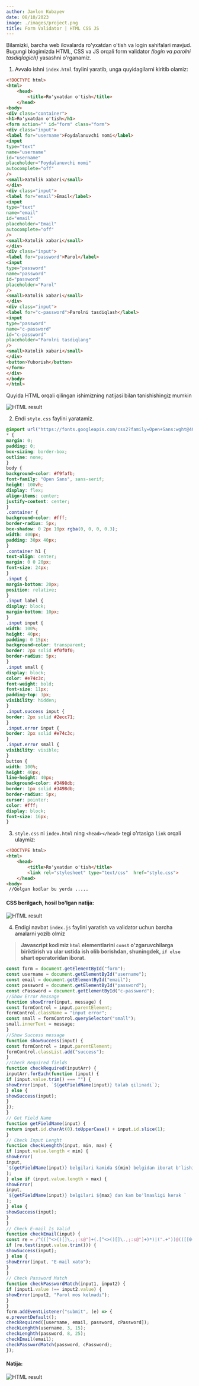 ```yaml
---
author: Javlon Kubayev
date: 08/10/2023
image: ./images/project.png
title: Form Validator | HTML CSS JS
---
```


Bilamizki, barcha web ilovalarda ro'yxatdan o'tish va login sahifalari mavjud. Bugungi blogimizda HTML, CSS va JS orqali form validator *(login va parolni tasdiqlagich)* yasashni o'rganamiz.

1. Avvalo ishni `index.html` faylini yaratib, unga quyidagilarni kiritib olamiz:

```html
<!DOCTYPE html>
<html>
    <head>
        <title>Ro'yxatdan o'tish</title>
    </head>
<body>
<div class="container">
<h1>Ro'yxatdan o'tish</h1>
<form action="" id="form" class="form">
<div class="input">
<label for="username">Foydalanuvchi nomi</label>
<input
type="text"
name="username"
id="username"
placeholder="Foydalanuvchi nomi"
autocomplete="off"
/>
<small>Xatolik xabari</small>
</div>
<div class="input">
<label for="email">Email</label>
<input
type="text"
name="email"
id="email"
placeholder="Email"
autocomplete="off"
/>
<small>Xatolik xabari</small>
</div>
<div class="input">
<label for="password">Parol</label>
<input
type="password"
name="password"
id="password"
placeholder="Parol"
/>
<small>Xatolik xabari</small>
</div>
<div class="input">
<label for="c-password">Parolni tasdiqlash</label>
<input
type="password"
name="c-password"
id="c-password"
placeholder="Parolni tasdiqlang"
/>
<small>Xatolik xabari</small>
</div>
<button>Yuborish</button>
</form>
</div>
</body>
</html>
```
Quyida HTML orqali qilingan ishimizning natijasi bilan tanishishingiz mumkin

![HTML result](/img/blog/code-1.PNG)

2. Endi `style.css` faylini yaratamiz.

```css
@import url("https://fonts.googleapis.com/css2?family=Open+Sans:wght@400;600;700&display=swap");
* {
margin: 0;
padding: 0;
box-sizing: border-box;
outline: none;
}
body {
background-color: #f9fafb;
font-family: "Open Sans", sans-serif;
height: 100vh;
display: flex;
align-items: center;
justify-content: center;
}
.container {
background-color: #fff;
border-radius: 5px;
box-shadow: 0 2px 10px rgba(0, 0, 0, 0.3);
width: 400px;
padding: 30px 40px;
}
.container h1 {
text-align: center;
margin: 0 0 20px;
font-size: 24px;
}
.input {
margin-bottom: 20px;
position: relative;
}
.input label {
display: block;
margin-bottom: 10px;
}
.input input {
width: 100%;
height: 40px;
padding: 0 15px;
background-color: transparent;
border: 2px solid #f0f0f0;
border-radius: 5px;
}
.input small {
display: block;
color: #e74c3c;
font-weight: bold;
font-size: 11px;
padding-top: 3px;
visibility: hidden;
}
.input.success input {
border: 2px solid #2ecc71;
}
.input.error input {
border: 2px solid #e74c3c;
}
.input.error small {
visibility: visible;
}
button {
width: 100%;
height: 40px;
line-height: 40px;
background-color: #3498db;
border: 1px solid #3498db;
border-radius: 5px;
cursor: pointer;
color: #fff;
display: block;
font-size: 16px;
}
```

3.  `style.css` ni `index.html` ning `<head></head>` tegi o'rtasiga `link` orqali ulaymiz:

```html
<!DOCTYPE html>
<html>
    <head>
        <title>Ro'yxatdan o'tish</title>
        <link rel="stylesheet" type="text/css"  href="style.css">
    </head>
<body>
 //Qolgan kodlar bu yerda .....   
```

#### CSS berilgach, hosil bo'lgan natija:

![HTML result](/img/blog/code-2.PNG)

4. Endigi navbat `index.js` faylini yaratish va validator uchun barcha amalarni yozib olmiz

> **Javascript kodimiz `html` elementlarini `const` o'zgaruvchilarga biriktirish va ular ustida ish olib borishdan, shuningdek, `if else` shart operatoridan iborat.**

```js
const form = document.getElementById("form");
const username = document.getElementById("username");
const email = document.getElementById("email");
const password = document.getElementById("password");
const cPassword = document.getElementById("c-password");
//Show Error Message
function showError(input, message) {
const formControl = input.parentElement;
formControl.className = "input error";
const small = formControl.querySelector("small");
small.innerText = message;
}
//Show Success message
function showSuccess(input) {
const formControl = input.parentElement;
formControl.classList.add("success");
}
//Check Required fields
function checkRequired(inputArr) {
inputArr.forEach(function (input) {
if (input.value.trim() === "") {
showError(input, `${getFieldName(input)} talab qilinadi`);
} else {
showSuccess(input);
}
});
}
// Get Field Name
function getFieldName(input) {
return input.id.charAt(0).toUpperCase() + input.id.slice(1);
}
// Check Input Lenght
function checkLenghth(input, min, max) {
if (input.value.length < min) {
showError(
input,
`${getFieldName(input)} belgilari kamida ${min} belgidan iborat b'lishi kerak `
);
} else if (input.value.length > max) {
showError(
input,
`${getFieldName(input)} belgilari ${max} dan kam bo'lmasligi kerak `
);
} else {
showSuccess(input);
}
}
// Check E-mail Is Valid
function checkEmail(input) {
const re = /^(([^<>()[]\.,;:s@"]+(.[^<>()[]\.,;:s@"]+)*)|(".+"))@(([[0-9]{1,3}.[0-9]{1,3}.[0-9]{1,3}.[0-9]{1,3}])|(([a-zA-Z-0-9]+.)+[a-zA-Z]{2,}))$/;
if (re.test(input.value.trim())) {
showSuccess(input);
} else {
showError(input, "E-mail xato");
}
}
// Check Password Match
function checkPasswordMatch(input1, input2) {
if (input1.value !== input2.value) {
showError(input2, "Parol mos kelmadi");
}
}
form.addEventListener("submit", (e) => {
e.preventDefault();
checkRequired([username, email, password, cPassword]);
checkLenghth(username, 3, 15);
checkLenghth(password, 8, 25);
checkEmail(email);
checkPasswordMatch(password, cPassword);
});
```

#### Natija:

![HTML result](/img/blog/code-3.PNG)